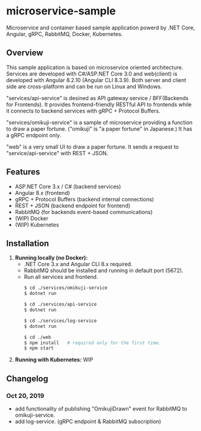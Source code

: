 # microservice-sample
Microservice and container based sample application powerd by .NET Core, Angular, gRPC, RabbitMQ, Docker, Kubernetes.

## Overview
This sample application is based on microservice oriented architecture.
Services are developed with C#/ASP.NET Core 3.0
and web(client) is developed with Angular 8.2.10 (Angular CLI 8.3.9).
Both server and client side are cross-platform and can be run on Linux and Windows.

"services/api-service" is desined as API gateway service / BFF(Backends for Frontends). It provides frontend-friendly RESTful API to frontends
while it connects to backend services with gRPC + Protocol Buffers.

"services/omikuji-service" is a sample of microservice providing a function to draw a paper fortune. ("omikuji" is "a paper fortune" in Japanese.)
It has a gRPC endpoint only.

"web" is a very small UI to draw a paper fortune. It sends a request to "service/api-service" with REST + JSON.

## Features
* ASP.NET Core 3.x / C# (backend services)
* Angular 8.x (frontend)
* gRPC + Protocol Buffers (backend internal connections)
* REST + JSON (backend endpoint for frontend)
* RabbitMQ (for backends event-based communications)
* (WIP) Docker
* (WIP) Kubernetes

## Installation
1. **Running locally (no Docker):**
    - .NET Core 3.x and Angular CLI 8.x required. 
    - RabbitMQ should be installed and running in default port (5672).
    - Run all services and frontend.
        ``` sh
        $ cd ./services/omikuji-service
        $ dotnet run
        ```
        ``` sh
        $ cd ./services/api-service
        $ dotnet run
        ```        
        ``` sh
        $ cd ./services/log-service
        $ dotnet run
        ```
        ``` sh
        $ cd ./web
        $ npm install   # required only for the first time.
        $ npm start
        ```
2. **Running with Kubernetes:** WIP

## Changelog
### Oct 20, 2019
* add functionality of publishing "OmikujiDrawn" event for RabbitMQ to omikuji-service.
* add log-service. (gRPC endpoint & RabbitMQ subscription)

